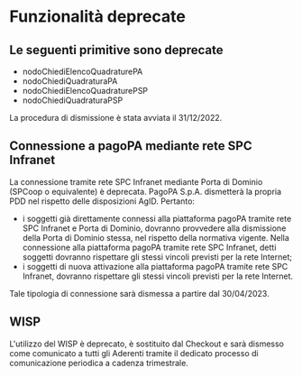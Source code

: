 # Funzionalità deprecate

## Le seguenti primitive sono deprecate

* nodoChiediElencoQuadraturePA
* nodoChiediQuadraturaPA
* nodoChiediElencoQuadraturePSP
* nodoChiediQuadraturaPSP

La procedura di dismissione è stata avviata il 31/12/2022.

## Connessione a pagoPA mediante rete SPC Infranet&#x20;

La connessione tramite rete SPC Infranet mediante Porta di Dominio (SPCoop o equivalente) è deprecata. PagoPA S.p.A. dismetterà la propria PDD nel rispetto delle disposizioni AgID. Pertanto:

* i soggetti già direttamente connessi alla piattaforma pagoPA tramite rete SPC Infranet e Porta di Dominio, dovranno provvedere alla dismissione della Porta di Dominio stessa, nel rispetto della normativa vigente. Nella connessione alla piattaforma pagoPA tramite rete SPC Infranet, detti soggetti dovranno rispettare gli stessi vincoli previsti per la rete Internet;
* i soggetti di nuova attivazione alla piattaforma pagoPA tramite rete SPC Infranet, dovranno rispettare gli stessi vincoli previsti per la rete Internet.

Tale tipologia di connessione sarà dismessa a partire dal 30/04/2023.

## WISP

L'utilizzo del WISP è deprecato, è sostituito dal Checkout e sarà dismesso come comunicato a tutti gli Aderenti tramite il dedicato processo di comunicazione periodica a cadenza trimestrale.
